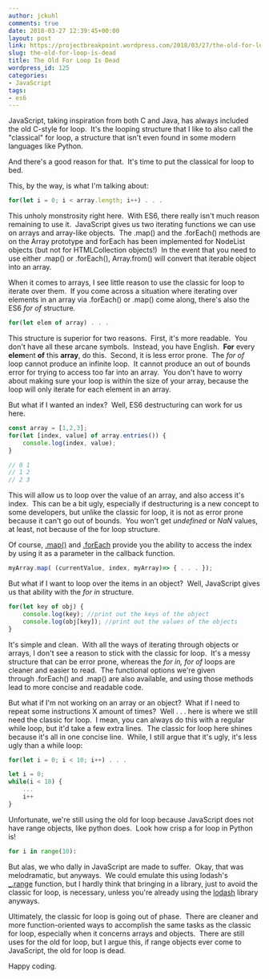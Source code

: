 ```yaml
---
author: jckuhl
comments: true
date: 2018-03-27 12:39:45+00:00
layout: post
link: https://projectbreakpoint.wordpress.com/2018/03/27/the-old-for-loop-is-dead/
slug: the-old-for-loop-is-dead
title: The Old For Loop Is Dead
wordpress_id: 125
categories:
- JavaScript
tags:
- es6
---
```


JavaScript, taking inspiration from both C and Java, has always included the old C-style for loop.  It's the looping structure that I like to also call the "classical" for loop, a structure that isn't even found in some modern languages like Python.

And there's a good reason for that.  It's time to put the classical for loop to bed.

This, by the way, is what I'm talking about:

```javascript  
for(let i = 0; i < array.length; i++) . . .
```

This unholy monstrosity right here.  With ES6, there really isn't much reason remaining to use it.  JavaScript gives us two iterating functions we can use on arrays and array-like objects.  The .map() and the .forEach() methods are on the Array prototype and forEach has been implemented for NodeList objects (but not for HTMLCollection objects!)  In the event that you need to use either .map() or .forEach(), Array.from() will convert that iterable object into an array.

When it comes to arrays, I see little reason to use the classic for loop to iterate over them.  If you come across a situation where iterating over elements in an array via .forEach() or .map() come along, there's also the ES6 _for of_ structure.

```javascript    
for(let elem of array) . . .
```

This structure is superior for two reasons.  First, it's more readable.  You don't have all these arcane symbols.  Instead, you have English.  **For** every **elem**ent **of** this **array**, do this.  Second, it is less error prone.  The _for of_ loop cannot produce an infinite loop.  It cannot produce an out of bounds error for trying to access too far into an array.  You don't have to worry about making sure your loop is within the size of your array, because the loop will only iterate for each element in an array.

But what if I wanted an index?  Well, ES6 destructuring can work for us here.

```javascript  
const array = [1,2,3];
for(let [index, value] of array.entries()) {
    console.log(index, value);
}

// 0 1
// 1 2
// 2 3
```

This will allow us to loop over the value of an array, and also access it's index.  This can be a bit ugly, especially if destructuring is a new concept to some developers, but unlike the classic for loop, it is not as error prone because it can't go out of bounds.  You won't get _undefined_ or _NaN_ values, at least, not because of the for loop structure.

Of course, [.map()](https://developer.mozilla.org/en-US/docs/Web/JavaScript/Reference/Global_Objects/Array/map) and [.forEach](https://developer.mozilla.org/en-US/docs/Web/JavaScript/Reference/Global_Objects/Array/forEach) provide you the ability to access the index by using it as a parameter in the callback function.

```javascript   
myArray.map( (currentValue, index, myArray)=> { . . . });
```

But what if I want to loop over the items in an object?  Well, JavaScript gives us that ability with the _for in_ structure.

```javascript  
for(let key of obj) {
    console.log(key); //print out the keys of the object
    console.log(obj[key]); //print out the values of the objects
}
```


It's simple and clean.  With all the ways of iterating through objects or arrays, I don't see a reason to stick with the classic for loop.  It's a messy structure that can be error prone, whereas the _for in, for of_ loops are cleaner and easier to read.  The functional options we're given through .forEach() and .map() are also available, and using those methods lead to more concise and readable code.

But what if I'm not working on an array or an object?  What if I need to repeat some instructions X amount of times?  Well . . . here is where we still need the classic for loop.  I mean, you can always do this with a regular while loop, but it'd take a few extra lines.  The classic for loop here shines because it's all in one concise line.  While, I still argue that it's ugly, it's less ugly than a while loop:

```javascript   
for(let i = 0; i < 10; i++) . . .

let i = 0;
while(i < 10) {
    ...
    i++
}
```


Unfortunate, we're still using the old for loop because JavaScript does not have range objects, like python does.  Look how crisp a for loop in Python is!

```python    
for i in range(10):
```

But alas, we who dally in JavaScript are made to suffer.  Okay, that was melodramatic, but anyways.  We could emulate this using lodash's [_.range](https://lodash.com/docs#range) function, but I hardly think that bringing in a library, just to avoid the classic for loop, is necessary, unless you're already using the [lodash](https://lodash.com/) library anyways.

Ultimately, the classic for loop is going out of phase.  There are cleaner and more function-oriented ways to accomplish the same tasks as the classic for loop, especially when it concerns arrays and objects.  There are still uses for the old for loop, but I argue this, if range objects ever come to JavaScript, the old for loop is dead.

Happy coding.
